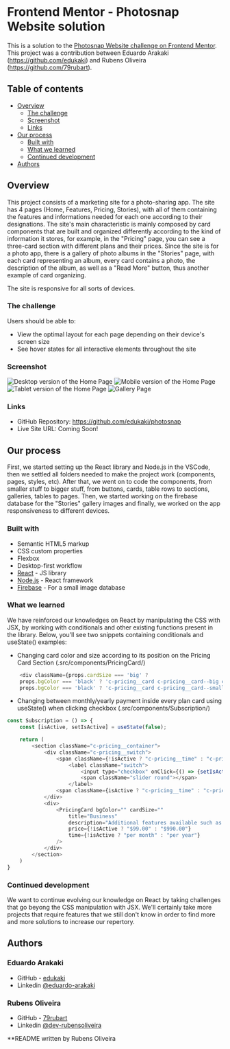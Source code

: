 # Frontend Mentor - Photosnap Website solution

This is a solution to the [Photosnap Website challenge on Frontend Mentor](https://www.frontendmentor.io/challenges/photosnap-multipage-website-nMDSrNmNW). This project was a contribution between Eduardo Arakaki (https://github.com/edukaki) and Rubens Oliveira (https://github.com/79rubart).

## Table of contents

- [Overview](#overview)
  - [The challenge](#the-challenge)
  - [Screenshot](#screenshot)
  - [Links](#links)
- [Our process](#my-process)
  - [Built with](#built-with)
  - [What we learned](#what-i-learned)
  - [Continued development](#continued-development)
- [Authors](#authors)

## Overview

This project consists of a marketing site for a photo-sharing app. The site has 4 pages (Home, Features, Pricing, Stories), with all of them containing the features and informations needed for each one according to their designations. The site's main characteristic is mainly composed by card components that are built and organized differently according to the kind of information it stores, for example, in the "Pricing" page, you can see a three-card section with different plans and their prices. Since the site is for a photo app, there is a gallery of photo albums in the "Stories" page, with each card representing an album, every card contains a photo, the description of the album, as well as a "Read More" button, thus another example of card organizing.

The site is responsive for all sorts of devices.

### The challenge

Users should be able to:

- View the optimal layout for each page depending on their device's screen size
- See hover states for all interactive elements throughout the site

### Screenshot

![Desktop version of the Home Page](./src/assets/designs/desktop-version.jpg)
![Mobile version of the Home Page](./src/assets/designs/mobile-version.jpg)
![Tablet version of the Home Page](./src/assets/designs/tablet-version.jpg)
![Gallery Page](./src/assets/designs/gallery.jpg)

### Links

- GitHub Repository: https://github.com/edukaki/photosnap
- Live Site URL: Coming Soon!

## Our process

First, we started setting up the React library and Node.js in the VSCode, then we settled all folders needed to make the project work (components, pages, styles, etc). After that, we went on to code the components, from smaller stuff to bigger stuff, from buttons, cards, table rows to sections, galleries, tables to pages. Then, we started working on the firebase database for the "Stories" gallery images and finally, we worked on the app responsiveness to different devices.

### Built with

- Semantic HTML5 markup
- CSS custom properties
- Flexbox
- Desktop-first workflow
- [React](https://reactjs.org/) - JS library
- [Node.js](https://nodejs.org/) - React framework
- [Firebase](https://firebase.google.com/) - For a small image database

### What we learned

We have reinforced our knowledges on React by manipulating the CSS with JSX, by working with conditionals and other existing functions present in the library. Below, you'll see two snippets containing conditionals and useState() examples:

- Changing card color and size according to its position on the Pricing Card Section (.src/components/PricingCard/)

```js
    <div className={props.cardSize === 'big' ?
    props.bgColor === 'black' ? 'c-pricing__card c-pricing__card--big c-pricing__card--bgBlack' : 'c-pricing__card c-pricing__card--big c-pricing__card--bgLightGrey' : 
    props.bgColor === 'black' ? 'c-pricing__card c-pricing__card--small c-pricing__card--bgBlack' : 'c-pricing__card c-pricing__card--small c-pricing__card--bgLightGrey'}>
```

- Changing between monthly/yearly payment inside every plan card using useState() when clicking checkbox (.src/components/Subscription/)

```js
const Subscription = () => {
    const [isActive, setIsActive] = useState(false);

    return (  
        <section className="c-pricing__container">
            <div className="c-pricing__switch">
                <span className={!isActive ? "c-pricing__time" : "c-pricing__time c-pricing__time--active"}>Monthly</span>
                    <label className="switch">
                        <input type="checkbox" onClick={() => {setIsActive(!isActive)}}/>
                        <span className="slider round"></span>
                    </label>
                <span className={isActive ? "c-pricing__time" : "c-pricing__time c-pricing__time--active" }>Yearly</span>
            </div>
            <div>
                <PricingCard bgColor="" cardSize=""
                    title="Business"
                    description="Additional features available such as more detailed metrics. Recommended for business owners."
                    price={!isActive ? "$99.00" : "$990.00"}
                    time={!isActive ? "per month" : "per year"}
                />
            </div>
        </section>
    )
}
```

### Continued development

We want to continue evolving our knowledge on React by taking challenges that go beyong the CSS manipulation with JSX. We'll certainly take more projects that require features that we still don't know in order to find more and more solutions to increase our repertory.

## Authors

### Eduardo Arakaki

- GitHub - [edukaki](https://github.com/edukaki)
- Linkedin [@eduardo-arakaki](https://www.linkedin.com/in/eduardo-arakaki/)

### Rubens Oliveira

- GitHub - [79rubart](https://github.com/79rubart)
- Linkedin [@dev-rubensoliveira](https://www.linkedin.com/in/dev-rubensoliveira/)

**README written by Rubens Oliveira